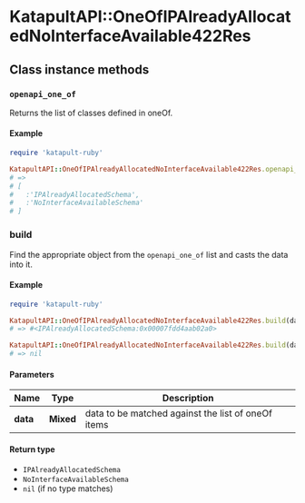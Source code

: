 # KatapultAPI::OneOfIPAlreadyAllocatedNoInterfaceAvailable422Res

## Class instance methods

### `openapi_one_of`

Returns the list of classes defined in oneOf.

#### Example

```ruby
require 'katapult-ruby'

KatapultAPI::OneOfIPAlreadyAllocatedNoInterfaceAvailable422Res.openapi_one_of
# =>
# [
#   :'IPAlreadyAllocatedSchema',
#   :'NoInterfaceAvailableSchema'
# ]
```

### build

Find the appropriate object from the `openapi_one_of` list and casts the data into it.

#### Example

```ruby
require 'katapult-ruby'

KatapultAPI::OneOfIPAlreadyAllocatedNoInterfaceAvailable422Res.build(data)
# => #<IPAlreadyAllocatedSchema:0x00007fdd4aab02a0>

KatapultAPI::OneOfIPAlreadyAllocatedNoInterfaceAvailable422Res.build(data_that_doesnt_match)
# => nil
```

#### Parameters

| Name | Type | Description |
| ---- | ---- | ----------- |
| **data** | **Mixed** | data to be matched against the list of oneOf items |

#### Return type

- `IPAlreadyAllocatedSchema`
- `NoInterfaceAvailableSchema`
- `nil` (if no type matches)

